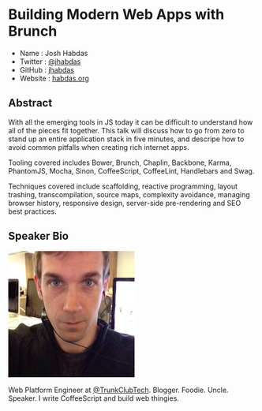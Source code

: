 # Building Modern Web Apps with Brunch

* Name      : Josh Habdas
* Twitter   : [@jhabdas](https://twitter.com/jhabdas)
* GitHub    : [jhabdas](https://github.com/jhabdas)
* Website   : [habdas.org](http://www.habdas.org)

## Abstract

With all the emerging tools in JS today it can be difficult to understand how all of the pieces fit together. This talk will discuss how to go from zero to stand up an
entire application stack in five minutes, and descripe how to avoid common pitfalls when creating rich internet apps.

Tooling covered includes Bower, Brunch, Chaplin, Backbone, Karma, PhantomJS, Mocha, Sinon, CoffeeScript, CoffeeLint, Handlebars and Swag.

Techniques covered include scaffolding, reactive programming, layout trashing, transcompilation, source maps, complexity avoidance, managing browser history, responsive design, server-side pre-rendering and SEO best practices.

## Speaker Bio

![](../images/jhabdas.jpeg)

Web Platform Engineer at [@TrunkClubTech](https://twitter.com/TrunkClubTech). Blogger. Foodie. Uncle. Speaker. I write CoffeeScript and build web thingies.